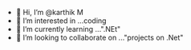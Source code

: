 - 👋 Hi, I’m @karthik M
- 👀 I’m interested in ...coding
- 🌱 I’m currently learning ...".NEt"
- 💞️ I’m looking to collaborate on ..."projects on .Net"


